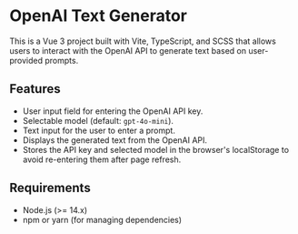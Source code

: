 # OpenAI Text Generator

This is a Vue 3 project built with Vite, TypeScript, and SCSS that allows users to interact with the OpenAI API to generate text based on user-provided prompts.

## Features

- User input field for entering the OpenAI API key.
- Selectable model (default: `gpt-4o-mini`).
- Text input for the user to enter a prompt.
- Displays the generated text from the OpenAI API.
- Stores the API key and selected model in the browser's localStorage to avoid re-entering them after page refresh.

## Requirements

- Node.js (>= 14.x)
- npm or yarn (for managing dependencies)

